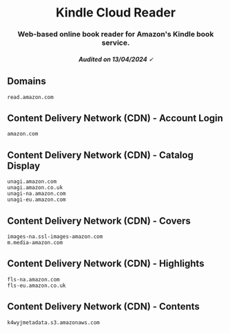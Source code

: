 <h1 align="center">Kindle Cloud Reader</h1>
<h3 align="center">Web-based online book reader for Amazon's Kindle book service.</h3>
<h5 align="center">Audited on 13/04/2024 🗸</h5>

## Domains

```
read.amazon.com
```

## Content Delivery Network (CDN) - Account Login

```
amazon.com
```

## Content Delivery Network (CDN) - Catalog Display

```
unagi.amazon.com
unagi.amazon.co.uk
unagi-na.amazon.com
unagi-eu.amazon.com
```

## Content Delivery Network (CDN) - Covers

```
images-na.ssl-images-amazon.com
m.media-amazon.com
```

## Content Delivery Network (CDN) - Highlights

```
fls-na.amazon.com
fls-eu.amazon.co.uk
```

## Content Delivery Network (CDN) - Contents

```
k4wyjmetadata.s3.amazonaws.com
```
